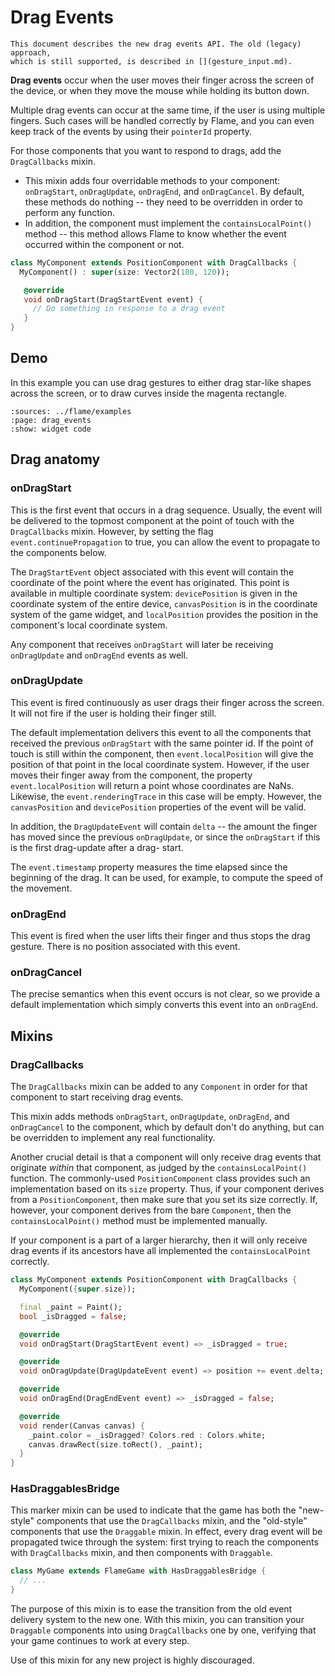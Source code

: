 # Drag Events

```{note}
This document describes the new drag events API. The old (legacy) approach,
which is still supported, is described in [](gesture_input.md).
```

**Drag events** occur when the user moves their finger across the screen of the device, or when they
move the mouse while holding its button down.

Multiple drag events can occur at the same time, if the user is using multiple fingers. Such cases
will be handled correctly by Flame, and you can even keep track of the events by using their
`pointerId` property.

For those components that you want to respond to drags, add the `DragCallbacks` mixin.

- This mixin adds four overridable methods to your component: `onDragStart`, `onDragUpdate`,
  `onDragEnd`, and `onDragCancel`. By default, these methods do nothing -- they need to be
  overridden in order to perform any function.
- In addition, the component must implement the `containsLocalPoint()` method -- this method
  allows Flame to know whether the event occurred within the component or not.

```dart
class MyComponent extends PositionComponent with DragCallbacks {
  MyComponent() : super(size: Vector2(180, 120));

   @override
   void onDragStart(DragStartEvent event) {
     // Do something in response to a drag event
   }
}
```


## Demo

In this example you can use drag gestures to either drag star-like shapes across the screen, or to
draw curves inside the magenta rectangle.

```{flutter-app}
:sources: ../flame/examples
:page: drag_events
:show: widget code
```


## Drag anatomy


### onDragStart

This is the first event that occurs in a drag sequence. Usually, the event will be delivered to the
topmost component at the point of touch with the `DragCallbacks` mixin. However, by setting the flag
`event.continuePropagation` to true, you can allow the event to propagate to the components below.

The `DragStartEvent` object associated with this event will contain the coordinate of the point
where the event has originated. This point is available in multiple coordinate system:
`devicePosition` is given in the coordinate system of the entire device, `canvasPosition` is in the
coordinate system of the game widget, and `localPosition` provides the position in the component's
local coordinate system.

Any component that receives `onDragStart` will later be receiving `onDragUpdate` and `onDragEnd`
events as well.


### onDragUpdate

This event is fired continuously as user drags their finger across the screen. It will not fire if
the user is holding their finger still.

The default implementation delivers this event to all the components that received the previous
`onDragStart` with the same pointer id. If the point of touch is still within the component, then
`event.localPosition` will give the position of that point in the local coordinate system. However,
if the user moves their finger away from the component, the property `event.localPosition` will
return a point whose coordinates are NaNs. Likewise, the `event.renderingTrace` in this case will be
empty. However, the `canvasPosition` and `devicePosition` properties of the event will be valid.

In addition, the `DragUpdateEvent` will contain `delta` -- the amount the finger has moved since the
previous `onDragUpdate`, or since the `onDragStart` if this is the first drag-update after a drag-
start.

The `event.timestamp` property measures the time elapsed since the beginning of the drag. It can be
used, for example, to compute the speed of the movement.


### onDragEnd

This event is fired when the user lifts their finger and thus stops the drag gesture. There is no
position associated with this event.


### onDragCancel

The precise semantics when this event occurs is not clear, so we provide a default implementation
which simply converts this event into an `onDragEnd`.


## Mixins


### DragCallbacks

The `DragCallbacks` mixin can be added to any `Component` in order for that component to start
receiving drag events.

This mixin adds methods `onDragStart`, `onDragUpdate`, `onDragEnd`, and `onDragCancel` to the
component, which by default don't do anything, but can be overridden to implement any real
functionality.

Another crucial detail is that a component will only receive drag events that originate *within*
that component, as judged by the `containsLocalPoint()` function. The commonly-used
`PositionComponent` class provides such an implementation based on its `size` property. Thus, if
your component derives from a `PositionComponent`, then make sure that you set its size correctly.
If, however, your component derives from the bare `Component`, then the `containsLocalPoint()`
method must be implemented manually.

If your component is a part of a larger hierarchy, then it will only receive drag events if its
ancestors have all implemented the `containsLocalPoint` correctly.

```dart
class MyComponent extends PositionComponent with DragCallbacks {
  MyComponent({super.size});

  final _paint = Paint();
  bool _isDragged = false;

  @override
  void onDragStart(DragStartEvent event) => _isDragged = true;

  @override
  void onDragUpdate(DragUpdateEvent event) => position += event.delta;

  @override
  void onDragEnd(DragEndEvent event) => _isDragged = false;

  @override
  void render(Canvas canvas) {
    _paint.color = _isDragged? Colors.red : Colors.white;
    canvas.drawRect(size.toRect(), _paint);
  }
}
```


### HasDraggablesBridge

This marker mixin can be used to indicate that the game has both the "new-style" components that
use the `DragCallbacks` mixin, and the "old-style" components that use the `Draggable` mixin. In
effect, every drag event will be propagated twice through the system: first trying to reach the
components with `DragCallbacks` mixin, and then components with `Draggable`.

```dart
class MyGame extends FlameGame with HasDraggablesBridge {
  // ...
}
```

The purpose of this mixin is to ease the transition from the old event delivery system to the
new one. With this mixin, you can transition your `Draggable` components into using `DragCallbacks`
one by one, verifying that your game continues to work at every step.

Use of this mixin for any new project is highly discouraged.
